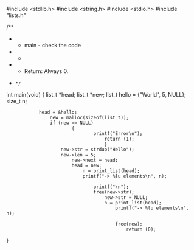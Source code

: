 #include <stdlib.h>
#include <string.h>
#include <stdio.h>
#include "lists.h"

/**
 *  * main - check the code
 *   *
 *    * Return: Always 0.
 *     */
int main(void)
{
	    list_t *head;
	        list_t *new;
		    list_t hello = {"World", 5, NULL};
		        size_t n;

			    head = &hello;
			        new = malloc(sizeof(list_t));
				    if (new == NULL)
					        {
							        printf("Error\n");
								        return (1);
									    }
				        new->str = strdup("Hello");
					    new->len = 5;
					        new->next = head;
						    head = new;
						        n = print_list(head);
							    printf("-> %lu elements\n", n);

							        printf("\n");
								    free(new->str);
								        new->str = NULL;
									    n = print_list(head);
									        printf("-> %lu elements\n", n);

										    free(new);
										        return (0);
}
